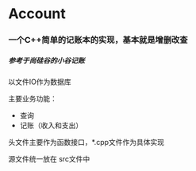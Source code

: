 # Account

### 一个C++简单的记账本的实现，基本就是增删改查

##### 参考于尚硅谷的小谷记账

以文件IO作为数据库

主要业务功能：

- 查询
- 记账（收入和支出）

头文件主要作为函数接口，*.cpp文件作为具体实现

源文件统一放在 src文件中
